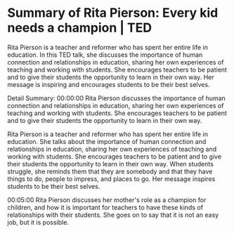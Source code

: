 # Summary of Rita Pierson: Every kid needs a champion | TED

Rita Pierson is a teacher and reformer who has spent her entire life in education. In this TED talk, she discusses the importance of human connection and relationships in education, sharing her own experiences of teaching and working with students. She encourages teachers to be patient and to give their students the opportunity to learn in their own way. Her message is inspiring and encourages students to be their best selves.

Detail Summary: 
00:00:00
Rita Pierson discusses the importance of human connection and relationships in education, sharing her own experiences of teaching and working with students. She encourages teachers to be patient and to give their students the opportunity to learn in their own way.

Rita Pierson is a teacher and reformer who has spent her entire life in education. She talks about the importance of human connection and relationships in education, sharing her own experiences of teaching and working with students. She encourages teachers to be patient and to give their students the opportunity to learn in their own way. When students struggle, she reminds them that they are somebody and that they have things to do, people to impress, and places to go. Her message inspires students to be their best selves.

00:05:00
Rita Pierson discusses her mother's role as a champion for children, and how it is important for teachers to have these kinds of relationships with their students. She goes on to say that it is not an easy job, but it is possible.

